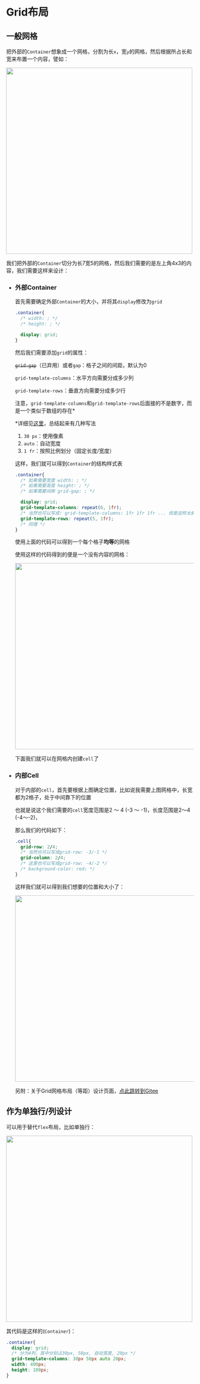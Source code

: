 # Grid布局

## 一般网格

把外部的`Container`想象成一个网格，分割为长`x`，宽`y`的网格，然后根据所占长和宽来布置一个内容，譬如：

<img src="https://s2.loli.net/2023/07/30/rIRdfqiWpEaDuY1.png" width="500px">

我们把外部的`Container`切分为长7宽5的网格，然后我们需要的是左上角4x3的内容，我们需要这样来设计：

- ### 外部Container

  首先需要确定外部`Container`的大小，并将其`display`修改为`grid`

  ```css
  .container{
    /* width: ; */
    /* height: ; */
  
    display: grid;
  }
  ```

  然后我们需要添加`grid`的属性：

  ~~`grid-gap`~~（已弃用）或者`gap`：格子之间的间距，默认为0

  `grid-template-columns`：水平方向需要分成多少列

  `grid-template-rows`：垂直方向需要分成多少行

  注意，`grid-template-columns`和`grid-template-rows`后面接的不是数字，而是一个类似于数组的存在*

  *详细见[这里](https://developer.mozilla.org/zh-CN/docs/Web/CSS/grid-template-columns)，总结起来有几种写法

  1. `30 px`：使用像素
  2. `auto`：自动宽度
  3. `1 fr`：按照比例划分（固定长度/宽度）

  这样，我们就可以得到`Container`的结构样式表

  ```css
  .container{
    /* 如果需要宽度 width: ; */
    /* 如果需要高度 height: ; */
    /* 如果需要间隙 grid-gap: ; */
  
    display: grid;
    grid-template-columns: repeat(6, 1fr);
    /* 当然也可以写成: grid-template-columns: 1fr 1fr 1fr ... 但是这样太麻烦了 */
    grid-template-rows: repeat(5, 1fr);
    /* 同理 */
  }
  ```

  使用上面的代码可以得到一个每个格子**均等**的网格

  使用这样的代码得到的便是一个没有内容的网格：

  <img src="https://s2.loli.net/2023/07/30/djXWHfybEIZqOGs.png" width="500px">

  下面我们就可以在网格内创建`cell`了

- ### 内部Cell

  对于内部的`cell`，首先要根据上图确定位置，比如说我需要上图网格中，长宽都为2格子，处于中间靠下的位置

  也就是说这个我们需要的`cell`宽度范围是2 ～ 4 (-3 ～ -1)，长度范围是2～4 (-4～-2)，

  那么我们的代码如下：

  ```css
  .cell{
    grid-row: 2/4;  
    /* 当然也可以写成grid-row: -3/-1 */
    grid-column: 2/4;
    /* 这里也可以写成grid-row: -4/-2 */
    /* background-color: red; */
  }
  ```

  这样我们就可以得到我们想要的位置和大小了：

  <img src="https://s2.loli.net/2023/07/30/aAYxotD1X3gmFq5.png" width="500px">

  另附：关于Grid网格布局（等距）设计页面，[点此跳转到Gitee](https://gitee.com/Ryan-zhou/grid-layout-gui)

## 作为单独行/列设计

  可以用于替代`flex`布局，比如单独行：

  <img src="https://s2.loli.net/2023/07/30/YDifaoVc1SIHBWK.png"  width="500px">

  其代码是这样的(`Container`)：

  ```css
  .container{
    display: grid;
    /* 分为4列，其中分别占30px, 50px, 自动宽度, 20px */
    grid-template-columns: 30px 50px auto 20px;
    width: 400px;
    height: 100px;
  }
  ```

  